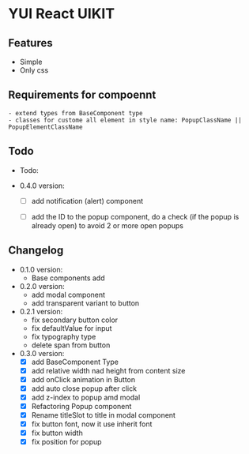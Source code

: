 # YUI React UIKIT

## Features

- Simple
- Only css

## Requirements for compoennt

    - extend types from BaseComponent type
    - classes for custome all element in style name: PopupClassName || PopupElementClassName

## Todo

- Todo:

- 0.4.0 version:
  - [ ] add notification (alert) component
  - [ ] add the ID to the popup component, do a check (if the popup is already open) to avoid 2 or more open popups


## Changelog

- 0.1.0 version:
  - Base components add
- 0.2.0 version:
  - add modal component
  - add transparent variant to button
- 0.2.1 version:
  - fix secondary button color
  - fix defaultValue for input
  - fix typography type
  - delete span from button
- 0.3.0 version:
  - [x] add BaseComponent Type
  - [x] add relative width nad height from content size
  - [x] add onClick animation in Button
  - [x] add auto close popup after click
  - [x] add z-index to popup amd modal
  - [x] Refactoring Popup component
  - [x] Rename titleSlot to title in modal component
  - [x] fix button font, now it use inherit font
  - [x] fix button width
  - [x] fix position for popup